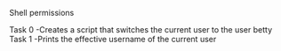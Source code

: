 Shell permissions

Task 0 -Creates a script that switches the current user to the user betty
Task 1 -Prints the effective username of the current user
